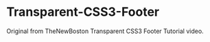 Transparent-CSS3-Footer
=======================

Original from TheNewBoston Transparent CSS3 Footer Tutorial video.
